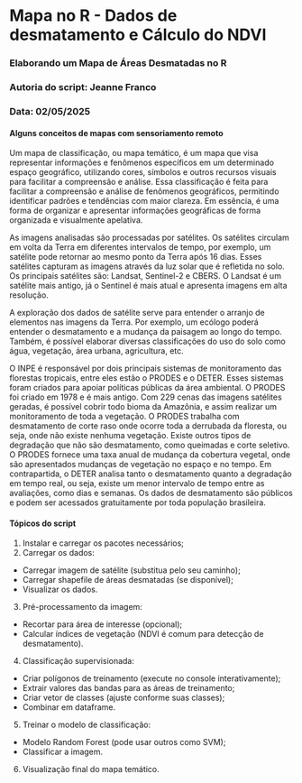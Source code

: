 # Mapa no R - Dados de desmatamento e Cálculo do NDVI

### Elaborando um Mapa de Áreas Desmatadas no R 
### Autoria do script: Jeanne Franco 
### Data: 02/05/2025 

#### Alguns conceitos de mapas com sensoriamento remoto

Um mapa de classificação, ou mapa temático, é um mapa que visa representar informações e fenômenos específicos em um determinado espaço geográfico, utilizando cores, símbolos e outros recursos visuais para facilitar a compreensão e análise. Essa classificação é feita para facilitar a compreensão e análise de fenômenos geográficos, permitindo identificar padrões e tendências com maior clareza. Em essência, é uma forma de organizar e apresentar informações geográficas de forma organizada e visualmente apelativa.

As imagens analisadas são processadas por satélites. Os satélites circulam em volta da Terra em diferentes intervalos de tempo, por exemplo, um satélite pode retornar ao mesmo ponto da Terra após 16 dias. Esses satélites capturam as imagens através da luz solar que é refletida no solo. Os principais satélites são: Landsat, Sentinel-2 e CBERS. O Landsat é um satélite mais antigo, já o Sentinel é mais atual e apresenta imagens em alta resolução.

A exploração dos dados de satélite serve para entender o arranjo de elementos nas imagens da Terra. Por exemplo, um ecólogo poderá entender o desmatamento e a mudança da paisagem ao longo do tempo. Também, é possível elaborar diversas classificações do uso do solo como água, vegetação, área urbana, agricultura, etc.

O INPE é responsável por dois principais sistemas de monitoramento das florestas tropicais, entre eles estão o PRODES e o DETER. Esses sistemas foram criados para apoiar políticas públicas da área ambiental. O PRODES foi criado em 1978 e é mais antigo. Com 229 cenas das imagens satélites geradas, é possível cobrir todo bioma da Amazônia, e assim realizar um monitoramento de toda a vegetação. O PRODES trabalha com desmatamento de corte raso onde ocorre toda a derrubada da floresta, ou seja, onde não existe nenhuma vegetação. Existe outros tipos de degradação que não são desmatamento, como queimadas e corte seletivo. O PRODES fornece uma taxa anual de mudança da cobertura vegetal, onde são apresentados mudanças de vegetação no espaço e no tempo. Em contrapartida, o DETER analisa tanto o desmatamento quanto a degradação em tempo real, ou seja, existe um menor intervalo de tempo entre as avaliações, como dias e semanas. Os dados de desmatamento são públicos e podem ser acessados gratuitamente por toda população brasileira.

#### Tópicos do script

1. Instalar e carregar os pacotes necessários;
2. Carregar os dados:
- Carregar imagem de satélite (substitua pelo seu caminho);
- Carregar shapefile de áreas desmatadas (se disponível);
- Visualizar os dados.
3. Pré-processamento da imagem:
- Recortar para área de interesse (opcional);
- Calcular índices de vegetação (NDVI é comum para detecção de desmatamento).
4. Classificação supervisionada:
- Criar polígonos de treinamento (execute no console interativamente);
- Extrair valores das bandas para as áreas de treinamento;
- Criar vetor de classes (ajuste conforme suas classes);
- Combinar em dataframe.
5. Treinar o modelo de classificação:
- Modelo Random Forest (pode usar outros como SVM);
- Classificar a imagem.
6. Visualização final do mapa temático.
